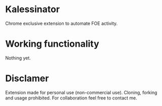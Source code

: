 # Kalessinator
Chrome exclusive extension to automate FOE activity.

# Working functionality
Nothing yet.

# Disclamer
Extension made for personal use (non-commercial use). Cloning, forking and usage prohibited. 
For collaboration feel free to contact me.  
